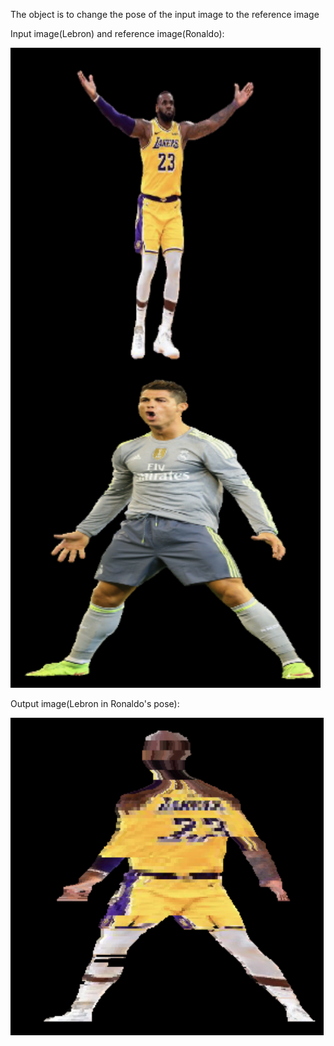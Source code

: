 The object is to change the pose of the input image to the reference image

Input image(Lebron) and reference image(Ronaldo):

![](https://github.com/mifanbing/ChangePose/blob/main/input.png)

Output image(Lebron in Ronaldo's pose):

![](https://github.com/mifanbing/ChangePose/blob/main/output.png)
